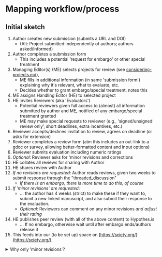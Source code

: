 # Mapping workflow/process

## Initial sketch

1. &#x20;Author creates new submission (submits a URL and DOI)
   * (Alt: Project submitted independently of authors; authors asked/informed)
2. Author completes a submission form
   * This includes a potential 'request for embargo' or other special treatment
3. Managing Editor(s) (ME) selects projects for review (see [considering-projects.md](policies-and-templates/considering-projects.md "mention")),&#x20;
   * ME fills in additional information (in same 'submission form') explaining why it's relevant, what to evaluate, etc.
   * Decides whether to grant embargo/special treatment, notes this
4. ME assigns Handling Editor (HE) to selected project
5. HE invites Reviewers (aka 'Evaluators')
   * Potential reviewers given full access to (almost) all information submitted by author and ME, notified of any embargo/special treatment granted
   * ME may make special requests to reviewer (e.g., 'signed/unsigned review only', short deadlines, extra incentives, etc.)
6. Reviewer accepts/declines invitation to review, agrees on deadline (or asks for extension)
7. Reviewer completes a review form (atm this includes an out-link to a gdoc or survey, allowing better-formatted content and input options)
8. Reviewer submits evaluation including numeric ratings
9. _Optional_: Reviewer asks for 'minor revisions and corrections
10. HE collates all reviews for sharing with Author
11. HE shares review with Author
12. _If no revisions are requested:_ Author reads reviews,  given two weeks to submit response through the "threaded\_discussion"&#x20;
    * _If there is an embargo, there is more time to do this, of course_
13. _If 'minor revisions' are requested_:&#x20;
    * ...  the author has 4 weeks (strict) to make these if they want to, submit a new linked manuscript, and also submit their response to the evaluation.
    * _Optional_: Reviewers can comment on any minor revisions _and adjust their rating_
14. &#x20;HE publishes peer review (with all of the above content) to Hypothes.is&#x20;
    * ... If no embargo, otherwise wait until after embargo ends/authors release it
15. This feeds into our (to be set up) space on [https://sciety.org/](https://sciety.org/)



<details>

<summary>Why only 'minor revisions'?</summary>

We basically don't want to replicate the slow and inefficient processes of the traditional system. We want evaluators to basically give a report and rating _as the paper stands._&#x20;

We also want to encourage papers as [permanent-beta ](../benefits-and-features/living-research-projects.md)projects. The authors can improve it, if they like, and resubmit it for a new evaluation.&#x20;

</details>
